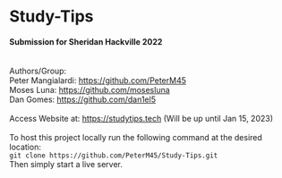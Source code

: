 # Study-Tips

#### Submission for Sheridan Hackville 2022

\
Authors/Group: \
Peter Mangialardi: https://github.com/PeterM45 \
Moses Luna: https://github.com/mosesluna \
Dan Gomes: https://github.com/dan1el5 \
\
Access Website at: https://studytips.tech (Will be up until Jan 15, 2023) \
\
To host this project locally run the following command at the desired location: \
`git clone https://github.com/PeterM45/Study-Tips.git` \
Then simply start a live server.
